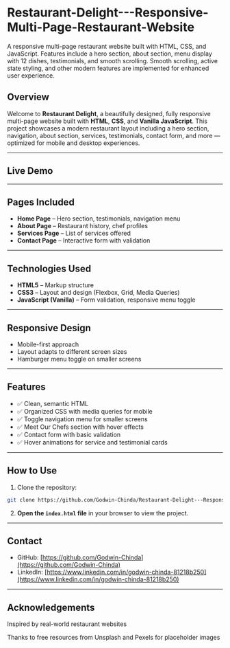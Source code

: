 # Restaurant-Delight---Responsive-Multi-Page-Restaurant-Website
A responsive multi-page restaurant website built with HTML, CSS, and JavaScript. Features include a hero section, about section, menu display with 12 dishes, testimonials, and smooth scrolling. Smooth scrolling, active state styling, and other modern features are implemented for enhanced user experience.

## Overview

Welcome to **Restaurant Delight**, a beautifully designed, fully responsive multi-page website built with **HTML**, **CSS**, and **Vanilla JavaScript**. This project showcases a modern restaurant layout including a hero section, navigation, about section, services, testimonials, contact form, and more — optimized for mobile and desktop experiences.

---

## Live Demo
<!-- 
[Live Preview](#)  
> *(Click to view the live project!)* -->

---

## Pages Included

- **Home Page** – Hero section, testimonials, navigation menu
- **About Page** – Restaurant history, chef profiles
- **Services Page** – List of services offered
- **Contact Page** – Interactive form with validation

---

## Technologies Used

- **HTML5** – Markup structure
- **CSS3** – Layout and design (Flexbox, Grid, Media Queries)
- **JavaScript (Vanilla)** – Form validation, responsive menu toggle

---

## Responsive Design

- Mobile-first approach
- Layout adapts to different screen sizes
- Hamburger menu toggle on smaller screens

---

## Features

- ✅ Clean, semantic HTML
- ✅ Organized CSS with media queries for mobile
- ✅ Toggle navigation menu for smaller screens
- ✅ Meet Our Chefs section with hover effects
- ✅ Contact form with basic validation
- ✅ Hover animations for service and testimonial cards

---

## How to Use

1. Clone the repository:

```bash
git clone https://github.com/Godwin-Chinda/Restaurant-Delight---Responsive-Multi-Page-Restaurant-Website.git
```

2. **Open the `index.html` file** in your browser to view the project.

---

## Contact

- GitHub: [https://github.com/Godwin-Chinda](https://github.com/Godwin-Chinda)
- LinkedIn: [https://www.linkedin.com/in/godwin-chinda-81218b250](https://www.linkedin.com/in/godwin-chinda-81218b250)

---

## Acknowledgements
Inspired by real-world restaurant websites

Thanks to free resources from Unsplash and Pexels for placeholder images